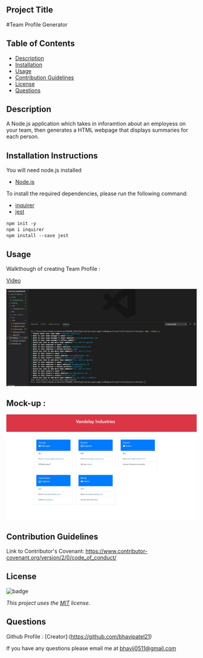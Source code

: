 ## Project Title
  #Team Profile Generator
  
  ## Table of Contents

* [Description](#description)
* [Installation](#installation)
* [Usage](#usage)
* [Contribution Guidelines](#contribution-guidelines)
* [License](#license)
* [Questions](#questions)

## Description

A Node.js application which takes in inforamtion about an employess on your team, then generates a HTML webpage that displays summaries for each person.

## Installation Instructions

You will need node.js installed 
* [Node.js](https://en.wikipedia.org/wiki/Node.js)

To install the required dependencies, please run the following command:

* [inquirer](https://www.npmjs.com/package/inquirer/v/0.2.3)
* [jest](https://www.npmjs.com/package/jest)

```
npm init -y
npm i inquirer 
npm install --save jest

```
## Usage
Walkthough of creating Team Profile :

[Video](https://drive.google.com/file/d/1_kdt6BCAOTt-0u6-ZDpctdbRTrltWK8K/view)

![How to create team Profile](./assets/images/myTeamProfile.jpg)

## Mock-up :

![Team Profile Page](./assets/images/vandelayIndustries.jpg)


## Contribution Guidelines
Link to Contributor's Covenant: https://www.contributor-covenant.org/version/2/0/code_of_conduct/

## License
![badge](https://img.shields.io/badge/license-MIT-blueviolet)

*This project uses the [MIT](https://spdx.org/licenses/MIT.html) license.*


## Questions
Github Profile : [Creator]:(https://github.com/bhavipatel21)

If you have any questions please email me at bhavij0511@gmail.com
  
  
